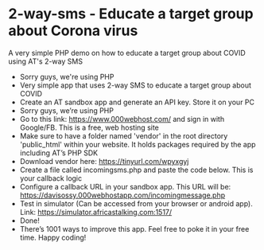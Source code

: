 # 2-way-sms - Educate a target group about Corona virus
A very simple PHP demo on how to educate a target group about COVID using AT's 2-way SMS

- Sorry guys, we're using PHP
- Very simple app that uses 2-way SMS to educate a target group about COVID
- Create an AT sandbox app and generate an API key. Store it on your PC
- Sorry guys, we’re using PHP
- Go to this link: https://www.000webhost.com/ and sign in with Google/FB. This is a free, web hosting site
- Make sure to have a folder named 'vendor' in the root directory 'public_html' within your website. It holds packages required by the app including AT’s PHP SDK
- Download vendor here: https://tinyurl.com/wpyxgyj 
- Create a file called incomingsms.php and paste the code below. This is your callback logic
- Configure a callback URL in your sandbox app. This URL will be: https://davisossy.000webhostapp.com/incomingmessage.php
- Test in simulator (Can be accessed from your browser or android app). Link: https://simulator.africastalking.com:1517/
- Done!
- There’s 1001 ways to improve this app. Feel free to poke it in your free time. Happy coding!
